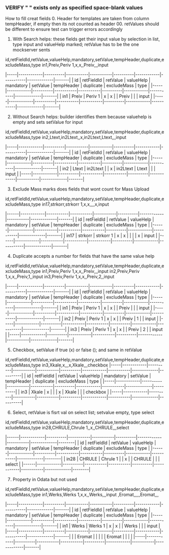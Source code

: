 ### VERIFY " " exists only as specified space-blank values

How to fill creat fields
0. Header for templates are taken from column tempHeader, if empty then its not counted as header
00. retValues should be different to ensure test can trigger errors accordingly

1. With Search helps: these fields get their input value by selection in list, type input and valueHelp marked; retValue has to be the one mockserver sents

id,retFieldId,retValue,valueHelp,mandatory,setValue,tempHeader,duplicate,excludeMass,type
in1,Preiv,Periv 1,x,x,,Preiv,,,input

|-----|------------|----------|-----------|-----------|----------|------------|-----------|-------------|-------|
| id  | retFieldId | retValue | valueHelp | mandatory | setValue | tempHeader | duplicate | excludeMass | type  |
|-----|------------|----------|-----------|-----------|----------|------------|-----------|-------------|-------|
| in1 | Preiv      | Periv 1  | x         | x         |          | Preiv      |           |             | input |
|-----|------------|----------|-----------|-----------|----------|------------|-----------|-------------|-------|

2. Without Search helps: builder identifies them because valuehelp is empty and sets setValue for input

id,retFieldId,retValue,valueHelp,mandatory,setValue,tempHeader,duplicate,excludeMass,type
in2,Ltext,in2Ltext,,x,in2Ltext,Ltext,,,input

|-----|------------|----------|-----------|-----------|----------|------------|-----------|-------------|-------|
| id  | retFieldId | retValue | valueHelp | mandatory | setValue | tempHeader | duplicate | excludeMass | type  |
|-----|------------|----------|-----------|-----------|----------|------------|-----------|-------------|-------|
| in2 | Ltext      | in2Ltext |           | x         | in2Ltext | Ltext      |           |             | input |
|-----|------------|----------|-----------|-----------|----------|------------|-----------|-------------|-------|


3. Exclude Mass marks does fields that wont count for Mass Upload

id,retFieldId,retValue,valueHelp,mandatory,setValue,tempHeader,duplicate,excludeMass,type
in17,strkorr,strkorr 1,x,x,,,,x,input

|------|------------|-----------|-----------|-----------|----------|------------|-----------|-------------|-------|
| id   | retFieldId | retValue  | valueHelp | mandatory | setValue | tempHeader | duplicate | excludeMass | type  |
|------|------------|-----------|-----------|-----------|----------|------------|-----------|-------------|-------|
| in17 | strkorr    | strkorr 1 | x         | x         |          |            |           | x           | input |
|------|------------|-----------|-----------|-----------|----------|------------|-----------|-------------|-------|


4. Duplicate accepts a number for fields that have the same value help

id,retFieldId,retValue,valueHelp,mandatory,setValue,tempHeader,duplicate,excludeMass,type
in1,Preiv,Periv 1,x,x,,Preiv,,,input
in2,Preiv,Periv 1,x,x,,Preiv,1,,input
in3,Preiv,Periv 1,x,x,,Preiv,2,,input

|-----|------------|----------|-----------|-----------|----------|------------|-----------|-------------|-------|
| id  | retFieldId | retValue | valueHelp | mandatory | setValue | tempHeader | duplicate | excludeMass | type  |
|-----|------------|----------|-----------|-----------|----------|------------|-----------|-------------|-------|
| in1 | Preiv      | Periv 1  | x         | x         |          | Preiv      |           |             | input |
|-----|------------|----------|-----------|-----------|----------|------------|-----------|-------------|-------|
| in2 | Preiv      | Periv 1  | x         | x         |          | Preiv      |         1 |             | input |
|-----|------------|----------|-----------|-----------|----------|------------|-----------|-------------|-------|
| in3 | Preiv      | Periv 1  | x         | x         |          | Preiv      |         2 |             | input |
|-----|------------|----------|-----------|-----------|----------|------------|-----------|-------------|-------|

5. Checkbox, setValue if true (x) or false (); and same in retValue

id,retFieldId,retValue,valueHelp,mandatory,setValue,tempHeader,duplicate,excludeMass,type
in3,Xkale,x,,,x,Xkale,,,checkbox
|-----|------------|----------|-----------|-----------|----------|------------|-----------|-------------|----------|
| id  | retFieldId | retValue | valueHelp | mandatory | setValue | tempHeader | duplicate | excludeMass | type     |
|-----|------------|----------|-----------|-----------|----------|------------|-----------|-------------|----------|
| in3 | Xkale      | x        |           |           | x        | Xkale      |           |             | checkbox |
|-----|------------|----------|-----------|-----------|----------|------------|-----------|-------------|----------|

6. Select, retValue is fisrt val on select list; setvalue empty, type select

id,retFieldId,retValue,valueHelp,mandatory,setValue,tempHeader,duplicate,excludeMass,type
in28,CHRULE,Chrule 1,,x,,CHRULE,,,select

|------|------------|----------|-----------|-----------|----------|------------|-----------|-------------|--------|
| id   | retFieldId | retValue | valueHelp | mandatory | setValue | tempHeader | duplicate | excludeMass | type   |
|------|------------|----------|-----------|-----------|----------|------------|-----------|-------------|--------|
| in28 | CHRULE     | Chrule 1 |           | x         |          | CHRULE     |           |             | select |
|------|------------|----------|-----------|-----------|----------|------------|-----------|-------------|--------|

7. Property in Odata but not used

id,retFieldId,retValue,valueHelp,mandatory,setValue,tempHeader,duplicate,excludeMass,type
in1,Werks,Werks 1,x,x,,Werks,,,input
,Eromat,,,,,Eromat,,,

|-----|------------|----------|-----------|-----------|----------|------------|-----------|-------------|-------|
| id  | retFieldId | retValue | valueHelp | mandatory | setValue | tempHeader | duplicate | excludeMass | type  |
|-----|------------|----------|-----------|-----------|----------|------------|-----------|-------------|-------|
| in1 | Werks      | Werks 1  | x         | x         |          | Werks      |           |             | input |
|-----|------------|----------|-----------|-----------|----------|------------|-----------|-------------|-------|
|     | Eromat     |          |           |           |          | Eromat     |           |             |       |
|-----|------------|----------|-----------|-----------|----------|------------|-----------|-------------|-------|
